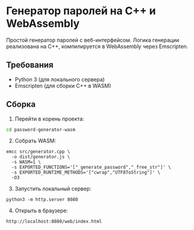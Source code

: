 # Генератор паролей на C++ и WebAssembly

Простой генератор паролей с веб-интерфейсом. Логика генерации реализована на C++, компилируется в WebAssembly через Emscripten.


## Требования

- Python 3 (для локального сервера)
- Emscripten (для сборки C++ в WASM)

## Сборка

1. Перейти в корень проекта:
```bash
cd password-generator-wasm
```
2. Собрать WASM:
```
emcc src/generator.cpp \
  -o dist/generator.js \
  -s WASM=1 \
  -s EXPORTED_FUNCTIONS='["_generate_password","_free_str"]' \
  -s EXPORTED_RUNTIME_METHODS='["cwrap","UTF8ToString"]' \
  -O3
```
3. Запустить локальный сервер:
```
python3 -m http.server 8080
```
4. Открыть в браузере:
```
http://localhost:8080/web/index.html
```
